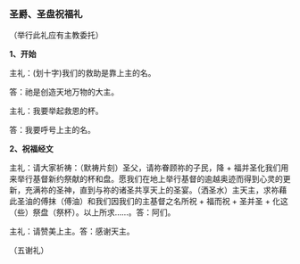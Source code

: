 ### **圣爵、圣盘祝福礼**

（举行此礼应有主教委托）

**1、开始**

主礼：(划十字)我们的救助是靠上主的名。

答：祂是创造天地万物的大主。

主礼：我要举起救恩的杯。

答：我要呼号上主的名。

**2、祝福经文**

主礼：请大家祈祷：（默祷片刻）圣父，请祢眷顾祢的子民，降 + 福并圣化我们用来举行基督新约祭献的杯和盘。愿我们在地上举行基督的逾越奥迹而得到心灵的更新，充满祢的圣神，直到与祢的诸圣共享天上的圣宴。（洒圣水）主天主，求祢藉此圣油的傅抹（傅油）和我们因我们的主基督之名所祝 + 福而祝 + 圣并圣 + 化这（些）祭盘（祭杯）。以上所求……。答：阿们。

主礼：请赞美上主。答：感谢天主。

（五谢礼）